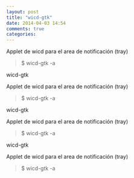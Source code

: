 ```yaml
---
layout: post
title: "wicd-gtk"
date: 2014-04-03 14:54
comments: true
categories: 
---
```

Applet de wicd para el area de notificación (tray)

>$ wicd-gtk -a

wicd-gtk

Applet de wicd para el area de notificación (tray)

>$ wicd-gtk -a

wicd-gtk

Applet de wicd para el area de notificación (tray)

>$ wicd-gtk -a

wicd-gtk

Applet de wicd para el area de notificación (tray)

>$ wicd-gtk -a

